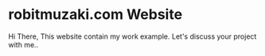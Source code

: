 # robitmuzaki.com Website
Hi There, This website contain my work example. Let's discuss your project with me..